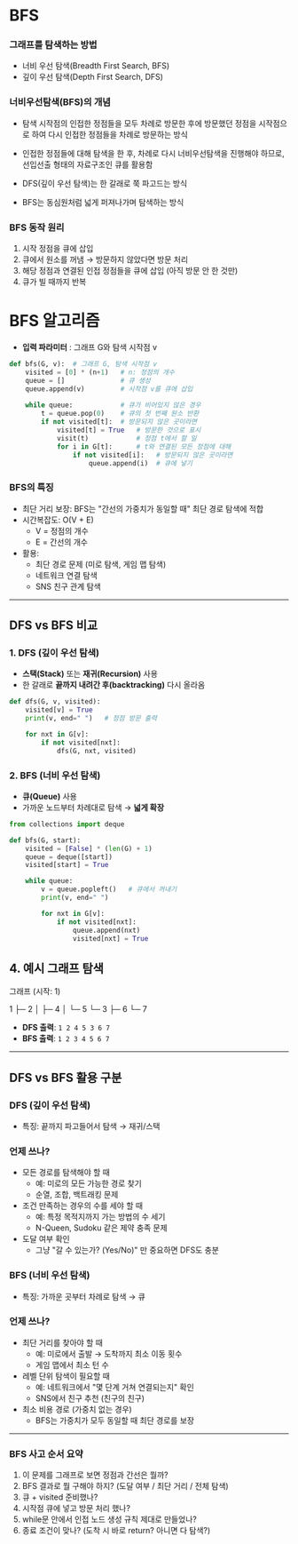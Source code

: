 # BFS
### 그래프를 탐색하는 방법
- 너비 우선 탐색(Breadth First Search, BFS)
- 깊이 우선 탐색(Depth First Search, DFS)

### 너비우선탐색(BFS)의 개념
- 탐색 시작점의 인접한 정점들을 모두 차례로 방문한 후에 방문했던 정점을 시작점으로 하여 다시 인접한 정점들을 차례로 방문하는 방식
- 인접한 정점들에 대해 탐색을 한 후, 차례로 다시 너비우선탐색을 진행해야 하므로, 선입선출 형태의 자료구조인 큐를 활용함

- DFS(깊이 우선 탐색)는 한 갈래로 쭉 파고드는 방식
- BFS는 동심원처럼 넓게 퍼져나가며 탐색하는 방식


### BFS 동작 원리

1. 시작 정점을 큐에 삽입
2. 큐에서 원소를 꺼냄 → 방문하지 않았다면 방문 처리
3. 해당 정점과 연결된 인접 정점들을 큐에 삽입 (아직 방문 안 한 것만)
4. 큐가 빌 때까지 반복

# BFS 알고리즘

- **입력 파라미터** : 그래프 G와 탐색 시작점 v

```python
def bfs(G, v):  # 그래프 G, 탐색 시작점 v
    visited = [0] * (n+1)   # n: 정점의 개수
    queue = []              # 큐 생성
    queue.append(v)         # 시작점 v를 큐에 삽입
    
    while queue:            # 큐가 비어있지 않은 경우
        t = queue.pop(0)    # 큐의 첫 번째 원소 반환
        if not visited[t]:  # 방문되지 않은 곳이라면
            visited[t] = True   # 방문한 것으로 표시
            visit(t)            # 정점 t에서 할 일
            for i in G[t]:      # t와 연결된 모든 정점에 대해
                if not visited[i]:   # 방문되지 않은 곳이라면
                    queue.append(i)  # 큐에 넣기
```

### BFS의 특징
- 최단 거리 보장: BFS는 "간선의 가중치가 동일할 때" 최단 경로 탐색에 적합
- 시간복잡도: O(V + E)
  - V = 정점의 개수
  - E = 간선의 개수
- 활용:
  - 최단 경로 문제 (미로 탐색, 게임 맵 탐색)
  - 네트워크 연결 탐색
  - SNS 친구 관계 탐색

---

## DFS vs BFS 비교

### 1. DFS (깊이 우선 탐색)
- **스택(Stack)** 또는 **재귀(Recursion)** 사용
- 한 갈래로 **끝까지 내려간 후(backtracking)** 다시 올라옴

```python
def dfs(G, v, visited):
    visited[v] = True
    print(v, end=" ")   # 정점 방문 출력

    for nxt in G[v]:
        if not visited[nxt]:
            dfs(G, nxt, visited)
```


### 2. BFS (너비 우선 탐색)
- **큐(Queue)** 사용
- 가까운 노드부터 차례대로 탐색 → **넓게 확장**

```python
from collections import deque

def bfs(G, start):
    visited = [False] * (len(G) + 1)
    queue = deque([start])
    visited[start] = True

    while queue:
        v = queue.popleft()   # 큐에서 꺼내기
        print(v, end=" ")

        for nxt in G[v]:
            if not visited[nxt]:
                queue.append(nxt)
                visited[nxt] = True
```

## 4. 예시 그래프 탐색

그래프 (시작: 1)

1
├─ 2
│ ├─ 4
│ └─ 5
└─ 3
├─ 6
└─ 7

- **DFS 출력**: `1 2 4 5 3 6 7`  
- **BFS 출력**: `1 2 3 4 5 6 7`

---

## DFS vs BFS 활용 구분
### DFS (깊이 우선 탐색)
- 특징: 끝까지 파고들어서 탐색 → 재귀/스택

### 언제 쓰나?
- 모든 경로를 탐색해야 할 때
  - 예: 미로의 모든 가능한 경로 찾기
  - 순열, 조합, 백트래킹 문제
- 조건 만족하는 경우의 수를 세야 할 때
  - 예: 특정 목적지까지 가는 방법의 수 세기
  - N-Queen, Sudoku 같은 제약 충족 문제
- 도달 여부 확인
  - 그냥 "갈 수 있는가? (Yes/No)" 만 중요하면 DFS도 충분

### BFS (너비 우선 탐색)
- 특징: 가까운 곳부터 차례로 탐색 → 큐

### 언제 쓰나?
- 최단 거리를 찾아야 할 때
  - 예: 미로에서 출발 → 도착까지 최소 이동 횟수
  - 게임 맵에서 최소 턴 수
- 레벨 단위 탐색이 필요할 때
  - 예: 네트워크에서 "몇 단계 거쳐 연결되는지" 확인
  - SNS에서 친구 추천 (친구의 친구)
- 최소 비용 경로 (가중치 없는 경우)
  - BFS는 가중치가 모두 동일할 때 최단 경로를 보장

---

### BFS 사고 순서 요약 

1. 이 문제를 그래프로 보면 정점과 간선은 뭘까?
2. BFS 결과로 뭘 구해야 하지? (도달 여부 / 최단 거리 / 전체 탐색)
3. 큐 + visited 준비했나?
4. 시작점 큐에 넣고 방문 처리 했나?
5. while문 안에서 인접 노드 생성 규칙 제대로 만들었나?
6. 종료 조건이 맞나? (도착 시 바로 return? 아니면 다 탐색?)